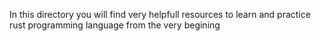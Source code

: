 In this directory you will find very helpfull resources to learn and practice rust programming language from the very begining
